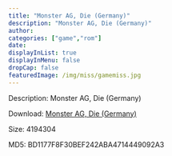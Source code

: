 ```yaml
---
title: "Monster AG, Die (Germany)"
description: "Monster AG, Die (Germany)"
author: 
categories: ["game","rom"]
date: 
displayInList: true
displayInMenu: false
dropCap: false
featuredImage: /img/miss/gamemiss.jpg
---
```


Description: Monster AG, Die (Germany)

Download: <a style="text-decoration:underline;" href="https://mega.nz/#!WCJEBCKQ!hcvY6iAjZoUzeIFNML2Xs5F_6KNP1rmqr63H7lnLc8M" target = "_blank" rel = "nofollow" > Monster AG, Die (Germany)</a>

Size: 4194304

MD5: BD1177F8F30BEF242ABA4714449092A3

